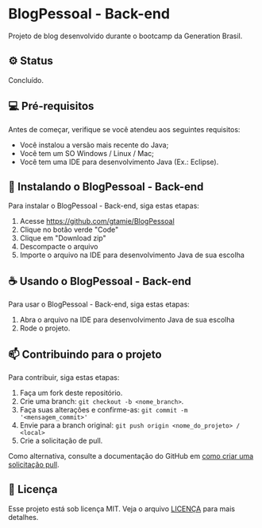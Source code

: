 # BlogPessoal - Back-end

Projeto de blog desenvolvido durante o bootcamp da Generation Brasil.

## ⚙️ Status

Concluído.

## 💻 Pré-requisitos

Antes de começar, verifique se você atendeu aos seguintes requisitos:

* Você instalou a versão mais recente do Java;
* Você tem um SO Windows / Linux / Mac; 
* Você tem uma IDE para desenvolvimento Java (Ex.: Eclipse).

## 🚀 Instalando o BlogPessoal - Back-end

Para instalar o BlogPessoal - Back-end, siga estas etapas:

1. Acesse https://github.com/gtamie/BlogPessoal
2. Clique no botão verde "Code"
3. Clique em "Download zip"
4. Descompacte o arquivo
5. Importe o arquivo na IDE para desenvolvimento Java de sua escolha

## ☕ Usando o BlogPessoal - Back-end

Para usar o BlogPessoal - Back-end, siga estas etapas:

1. Abra o arquivo na IDE para desenvolvimento Java de sua escolha
2. Rode o projeto.


## 📫 Contribuindo para o projeto

Para contribuir, siga estas etapas:

1. Faça um fork deste repositório.
2. Crie uma branch: `git checkout -b <nome_branch>`.
3. Faça suas alterações e confirme-as: `git commit -m '<mensagem_commit>'`
4. Envie para a branch original: `git push origin <nome_do_projeto> / <local>`
5. Crie a solicitação de pull.

Como alternativa, consulte a documentação do GitHub em [como criar uma solicitação pull](https://help.github.com/en/github/collaborating-with-issues-and-pull-requests/creating-a-pull-request).

## 📝 Licença

Esse projeto está sob licença MIT. Veja o arquivo [LICENÇA](LICENSE) para mais detalhes.

